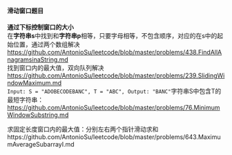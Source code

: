 #### **滑动窗口题目**

**通过下标控制窗口的大小**  
在**字符串s**中找到和**字符串p**相等，只要字母相等，不包含顺序，对应的在s中的起始位置，通过两个数组解决  
https://github.com/AntonioSu/leetcode/blob/master/problems/438.FindAllAnagramsinaString.md  
找到窗口内的最大值，双向队列解决  
https://github.com/AntonioSu/leetcode/blob/master/problems/239.SlidingWindowMaximum.md  
`Input: S = "ADOBECODEBANC", T = "ABC", Output: "BANC"`字符串S中包含T的最短字符串：https://github.com/AntonioSu/leetcode/blob/master/problems/76.MinimumWindowSubstring.md  

求固定长度窗口内的最大值：分别左右两个指针滑动求和https://github.com/AntonioSu/leetcode/blob/master/problems/643.MaximumAverageSubarrayI.md